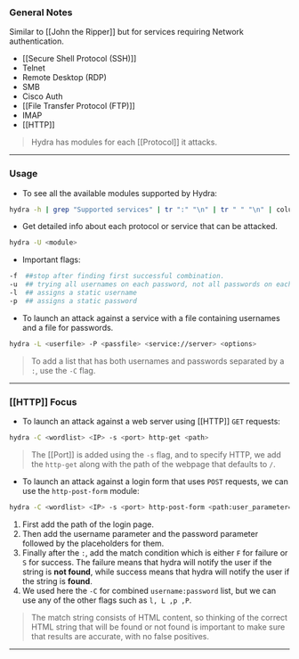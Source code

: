 
### General Notes

Similar to [[John the Ripper]] but for services requiring Network authentication.
* [[Secure Shell Protocol (SSH)]]
* Telnet
* Remote Desktop (RDP)
* SMB
* Cisco Auth
* [[File Transfer Protocol (FTP)]]
* IMAP
* [[HTTP]] 

> Hydra has modules for each [[Protocol]] it attacks.

---
### Usage

- To see all the available modules supported by Hydra:
```bash
hydra -h | grep "Supported services" | tr ":" "\n" | tr " " "\n" | column -e
```

- Get detailed info about each protocol or service that can be attacked.
```bash
hydra -U <module>
```

- Important flags:
```bash
-f  ##stop after finding first successful combination.
-u  ## trying all usernames on each password, not all passwords on each username.
-l  ## assigns a static username
-p  ## assigns a static password
```

- To launch an attack against a service with a file containing usernames and a file for passwords.
```bash
hydra -L <userfile> -P <passfile> <service://server> <options>
```
> To add a list that has both usernames and passwords separated by a `:`, use the `-C` flag.

---
### [[HTTP]] Focus

- To launch an attack against a web server using [[HTTP]] `GET` requests:
```bash
hydra -C <wordlist> <IP> -s <port> http-get <path>
```
> The [[Port]] is added using the `-s` flag, and to specify HTTP, we add the `http-get` along with the path of the webpage that defaults to `/`.

- To launch an attack against a login form that uses `POST` requests, we can use the `http-post-form` module:
```bash
hydra -C <wordlist> <IP> -s <port> http-post-form <path:user_parameter=^USER^&pass_parameter=^PASS^:F=<match_string>>
```
1. First add the path of the login page.
2. Then add the username parameter and the password parameter followed by the placeholders for them.
3. Finally after the `:`, add the match condition which is either `F` for failure or `S` for success. The failure means that hydra will notify the user if the string is **not found**, while success means that hydra will notify the user if the string is **found**.
4. We used here the `-C` for combined `username:password` list, but we can use any of the other flags such as `l, L ,p ,P`.

> The match string consists of HTML content, so thinking of the correct HTML string that will be found or not found is important to make sure that results are accurate, with no false positives.

---
